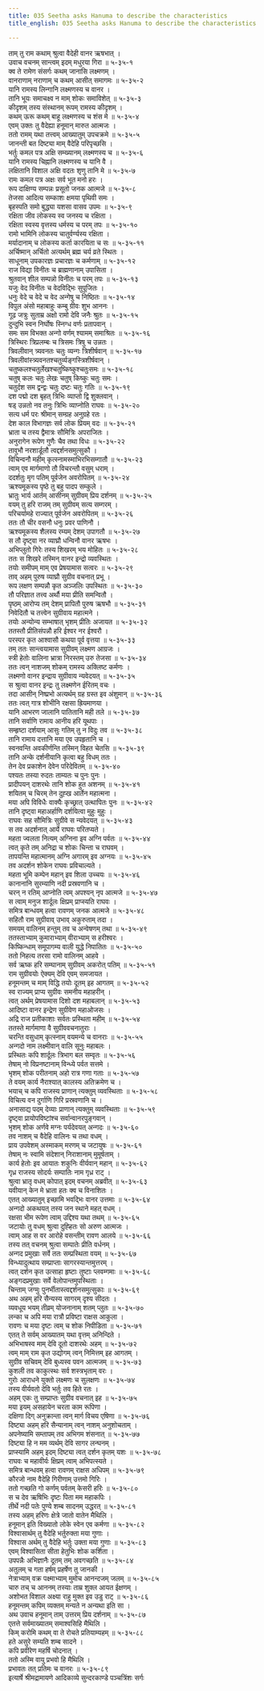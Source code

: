 ```yaml
---
title: 035 Seetha asks Hanuma to describe the characteristics
title_english: 035 Seetha asks Hanuma to describe the characteristics

---
```

ताम् तु राम कथाम् श्रुत्वा वैदेही वानर ऋषभात् ।  
उवाच वचनम् सान्त्वम् इदम् मधुरया गिरा ॥ ५-३५-१  
क्व ते रामेण संसर्गः कथम् जानासि लक्ष्मणम् ।  
वानराणाम् नराणाम् च कथम् आसीत् समागमः ॥ ५-३५-२  
यानि रामस्य लिन्गानि लक्ष्मणस्य च वानर ।  
तानि भूयः समाचक्ष्व न माम् शोकः समाविशेत् ॥ ५-३५-३  
कीदृशम् तस्य संस्थानम् रूपम् रामस्य कीदृशम् ।  
कथम् ऊरू कथम् बाहू लक्ष्मणस्य च शंस मे ॥ ५-३५-४  
एवम् उक्तः तु वैदेह्या हनूमान् मारुत आत्मजः ।  
ततो रामम् यथा तत्त्वम् आख्यातुम् उपचक्रमे ॥ ५-३५-५  
जानन्ती बत दिष्ट्या माम् वैदेहि परिपृच्छसि ।  
भर्तुः कमल पत्र अक्षि सम्ख्यानम् लक्ष्मणस्य च ॥ ५-३५-६  
यानि रामस्य चिह्नानि लक्ष्मणस्य च यानि वै ।  
लक्षितानि विशाल अक्षि वदतः शृणु तानि मे ॥ ५-३५-७  
रामः कमल पत्र अक्षः सर्व भूत मनो हरः ।  
रूप दाक्षिण्य सम्पन्नः प्रसूतो जनक आत्मजे ॥ ५-३५-८  
तेजसा आदित्य सम्काशः क्षमया पृथिवी समः ।  
बृहस्पति समो बुद्ध्या यशसा वासव उपमः ॥ ५-३५-९  
रक्षिता जीव लोकस्य स्व जनस्य च रक्षिता ।  
रक्षिता स्वस्य वृत्तस्य धर्मस्य च परम् तपः ॥ ५-३५-१०  
रामो भामिनि लोकस्य चातुर्वर्ण्यस्य रक्षिता ।  
मर्यादानाम् च लोकस्य कर्ता कारयिता च सः ॥ ५-३५-११  
अर्चिष्मान् अर्चितो अत्यर्थम् ब्रह्म चर्य व्रते स्थितः ।  
साधूनाम् उपकारज्ञः प्रचारज्ञः च कर्मणाम् ॥ ५-३५-१२  
राज विद्या विनीतः च ब्राह्मणानाम् उपासिता ।  
श्रुतवान् शील सम्पन्नो विनीतः च परम् तपः ॥ ५-३५-१३  
यजुः वेद विनीतः च वेदविद्भिः सुपूजितः ।  
धनुः वेदे च वेदे च वेद अन्गेषु च निष्ठितः ॥ ५-३५-१४  
विपुल अंसो महाबाहुः कम्बु ग्रीवः शुभ आननः ।  
गूढ जत्रुः सुताम्र अक्षो रामो देवि जनैः श्रुतः ॥ ५-३५-१५  
दुन्दुभि स्वन निर्घोषः स्निग्ध वर्णः प्रतापवान् ।  
समः सम विभक्त अन्गो वर्णम् श्यामम् समाश्रितः ॥ ५-३५-१६  
त्रिस्थिरः त्रिप्रलम्बः च त्रिसमः त्रिषु च उन्नतः ।  
त्रिवलीवान् त्र्यवनतः चतुः व्यन्गः त्रिशीर्षवान् ॥ ५-३५-१७  
त्रिवलीवांस्त्र्यवनतश्चतुर्व्यङ्गस्त्रिशीर्षवान् ।  
चतुष्कलश्चतुर्लेखश्चतुष्किष्कुश्चतुःसमः ॥ ५-३५-१८  
चतुष् कलः चतुः लेखः चतुष् किष्कुः चतुः समः ।  
चतुर्दश सम द्वन्द्वः चतुः दष्टः चतुः गतिः ॥ ५-३५-१९  
दश पद्मो दश बृहत् त्रिभिः व्याप्तो द्वि शुक्लवान् ।  
षड् उन्नतो नव तनुः त्रिभिः व्याप्नोति राघवः ॥ ५-३५-२०  
सत्य धर्म परः श्रीमान् सम्ग्रह अनुग्रहे रतः ।  
देश काल विभागज्ञः सर्व लोक प्रियम् वदः ॥ ५-३५-२१  
भ्राता च तस्य द्वैमात्रः सौमित्रिः अपराजितः ।  
अनुरागेन रूपेण गुणैः चैव तथा विधः ॥ ५-३५-२२  
तावुभौ नरशार्डूलौ त्वद्दर्शनसमुत्सुकौ ।  
विचिन्वनौ महीम् कृत्स्नामस्माभिरभिसम्गातौ ॥ ५-३५-२३  
त्वाम् एव मार्गमाणो तौ विचरन्तौ वसुम् धराम् ।  
ददर्शतुः मृग पतिम् पूर्वजेन अवरोपितम् ॥ ५-३५-२४  
ऋश्यमूकस्य पृष्ठे तु बहु पादप सम्कुले ।  
भ्रातुः भार्य आर्तम् आसीनम् सुग्रीवम् प्रिय दर्शनम् ॥ ५-३५-२५  
वयम् तु हरि राजम् तम् सुग्रीवम् सत्य सम्गरम् ।  
परिचर्यामहे राज्यात् पूर्वजेन अवरोपितम् ॥ ५-३५-२६  
ततः तौ चीर वसनौ धनुः प्रवर पाणिनौ ।  
ऋश्यमूकस्य शैलस्य रम्यम् देशम् उपागतौ ॥ ५-३५-२७  
स तौ दृष्ट्वा नर व्याघ्रौ धन्विनौ वानर ऋषभः ।  
अभिप्लुतो गिरेः तस्य शिखरम् भय मोहितः ॥ ५-३५-२८  
ततः स शिखरे तस्मिन् वानर इन्द्रो व्यवस्थितः ।  
तयोः समीपम् माम् एव प्रेषयामास सत्वरः ॥ ५-३५-२९  
ताव् अहम् पुरुष व्याघ्रौ सुग्रीव वचनात् प्रभू ।  
रूप लक्षण सम्पन्नौ कृत अञ्जलिः उपस्थितः ॥ ५-३५-३०  
तौ परिज्ञात तत्त्व अर्थौ मया प्रीति समन्वितौ ।  
पृष्ठम् आरोप्य तम् देशम् प्रापितौ पुरुष ऋषभौ ॥ ५-३५-३१  
निवेदितौ च तत्त्वेन सुग्रीवाय महात्मने ।  
तयोः अन्योन्य सम्भाषात् भृशम् प्रीतिः अजायत ॥ ५-३५-३२  
ततस्तौ प्रीतिसंपन्नौ हरि ईश्वर नर ईश्वरौ ।  
परस्पर कृत आश्वासौ कथया पूर्व वृत्तया ॥ ५-३५-३३  
तम् ततः सान्त्वयामास सुग्रीवम् लक्ष्मण आग्रजः ।  
स्त्री हेतोः वालिना भ्रात्रा निरस्तम् उरु तेजसा ॥ ५-३५-३४  
ततः त्वन् नाशजम् शोकम् रामस्य अक्लिष्ट कर्मणः ।  
लक्ष्मणो वानर इन्द्राय सुग्रीवाय न्यवेदयत् ॥ ५-३५-३५  
स श्रुत्वा वानर इन्द्रः तु लक्ष्मणेन ईरितम् वचः ।  
तदा आसीन् निष्प्रभो अत्यर्थम् ग्रह ग्रस्त इव अंशुमान् ॥ ५-३५-३६  
ततः त्वत् गात्र शोभीनि रक्षसा ह्रियमाणया ।  
यानि आभरण जालानि पातितानि मही तले ॥ ५-३५-३७  
तानि सर्वाणि रामाय आनीय हरि यूथपाः ।  
सम्हृष्टा दर्शयाम् आसुः गतिम् तु न विदुः तव ॥ ५-३५-३८  
तानि रामाय दत्तानि मया एव उपहृतानि च ।  
स्वनवन्ति अवकीर्णन्ति तस्मिन् विहत चेतसि ॥ ५-३५-३९  
तानि अन्के दर्शनीयानि कृत्वा बहु विधम् ततः ।  
तेन देव प्रकाशेन देवेन परिदेवितम् ॥ ५-३५-४०  
पश्यतः तस्या रुदतः ताम्यतः च पुनः पुनः ।  
प्रादीपयन् दाशरथेः तानि शोक हुत अशनम् ॥ ५-३५-४१  
शयितम् च चिरम् तेन दुह्ख आर्तेन महात्मना ।  
मया अपि विविधैः वाक्यैः कृच्छ्रात् उत्थापितः पुनः ॥ ५-३५-४२  
तानि दृष्ट्वा महाअर्हाणि दर्शयित्वा मुहुः मुहुः ।  
राघवः सह सौमित्रिः सुग्रीवे स न्यवेदयत् ॥ ५-३५-४३  
स तव अदर्शनात् आर्ये राघवः परितप्यते ।  
महता ज्वलता नित्यम् अग्निना इव अग्नि पर्वतः ॥ ५-३५-४४  
त्वत् कृते तम् अनिद्रा च शोकः चिन्ता च राघवम् ।  
तापयन्ति महात्मानम् अग्नि अगारम् इव अग्नयः ॥ ५-३५-४५  
तव अदर्शन शोकेन राघवः प्रविचाल्यते ।  
महता भूमि कम्पेन महान् इव शिला उच्चयः ॥ ५-३५-४६  
कानानानि सुरम्याणि नदी प्रस्रवणानि च ।  
चरन् न रतिम् आप्नोति त्वम् अपश्यन् नृप आत्मजे ॥ ५-३५-४७  
स त्वाम् मनुज शार्दूलः क्षिप्रम् प्राप्स्यति राघवः ।  
समित्र बान्धवम् हत्वा रावणम् जनक आत्मजे ॥ ५-३५-४८  
सहितौ राम सुग्रीवाव् उभाव् अकुरुताम् तदा ।  
समयम् वालिनम् हन्तुम् तव च अन्वेषणम् तथा ॥ ५-३५-४९  
ततस्ताभ्याम् कुमाराभ्याम् वीराभ्याम् स हरीश्वरः ।  
किष्किन्धाम् समूपागम्य वाली युद्धे निपातितः ॥ ५-३५-५०  
ततो निहत्य तरसा रामो वालिनम् आहवे ।  
सर्व ऋष्क हरि सम्घानाम् सुग्रीवम् अकरोत् पतिम् ॥ ५-३५-५१  
राम सुग्रीवयोः ऐक्यम् देवि एवम् समजायत ।  
हनूमन्तम् च माम् विद्धि तयोः दूतम् इह आगतम् ॥ ५-३५-५२  
स्व राज्यम् प्राप्य सुग्रीवः समनीय महाहरीन् ।  
त्वत् अर्थम् प्रेषयामास दिशो दश महाबलान् ॥ ५-३५-५३  
आदिष्टा वानर इन्द्रेण सुग्रीवेण महाओजसः ।  
अद्रि राज प्रतीकाशाः सर्वतः प्रस्थिता महीम् ॥ ५-३५-५४  
ततस्ते मार्गमाणा वै सुग्रीववचनातुराः ।  
चरन्ति वसुधाम् कृत्स्नाम् वयमन्ये च वानराः ॥ ५-३५-५५  
अन्गदो नाम लक्ष्मीवान् वालि सूनुः महाबलः ।  
प्रस्थितः कपि शार्दूलः त्रिभाग बल सम्वृतः ॥ ५-३५-५६  
तेषाम् नो विप्रनष्टानाम् विन्ध्ये पर्वत सत्तमे ।  
भृशम् शोक परीतनाम् अहो रात्र गणा गताः ॥ ५-३५-५७  
ते वयम् कार्य नैराश्यात् कालस्य अतिक्रमेण च ।  
भयाच् च कपि राजस्य प्राणान् त्यक्तुम् व्यवस्थिताः ॥ ५-३५-५८  
विचित्य वन दुर्गाणि गिरि प्रस्रवणानि च ।  
अनासाद्य पदम् देव्याः प्राणान् त्यक्तुम् व्यवस्थिताः ॥ ५-३५-५९  
दृष्ट्वा प्रायोपविष्टांश्च सर्वान्वानरपुङ्गवान् ।  
भृशम् शोक अर्णवे मग्नः पर्यदेवयत् अन्गदः ॥ ५-३५-६०  
तव नाशम् च वैदेहि वालिनः च तथा वधम् ।  
प्राय उपवेशम् अस्माकम् मरणम् च जटायुषः ॥ ५-३५-६१  
तेषाम् नः स्वामि संदेशान् निराशानाम् मुमूर्षताम् ।  
कार्य हेतोः इव आयातः शकुनिः वीर्यवान् महान् ॥ ५-३५-६२  
गृध्र राजस्य सोदर्यः सम्पातिः नाम गृध्र राट् ।  
श्रुत्वा भ्रातृ वधम् कोपात् इदम् वचनम् अब्रवीत् ॥ ५-३५-६३  
यवीयान् केन मे भ्राता हतः क्व च विनाशितः ।  
एतत् आख्यातुम् इच्छामि भवद्भिः वानर उत्तमाः ॥ ५-३५-६४  
अन्गदो अकथयत् तस्य जन स्थाने महत् वधम् ।  
रक्षसा भीम रूपेण त्वाम् उद्दिश्य यथा तथम् ॥ ५-३५-६५  
जटायोः तु वधम् श्रुत्वा दुह्हितः सो अरुण आत्मजः ।  
त्वाम् आह स वर आरोहे वसन्तीम् रावण आलये ॥ ५-३५-६६  
तस्य तत् वचनम् श्रुत्वा सम्पातेः प्रीति वर्धनम् ।  
अन्गद प्रमुखाः सर्वे ततः सम्प्रस्थिता वयम् ॥ ५-३५-६७  
विन्ध्यादुत्थाय सम्प्राप्ताः सागरस्यान्तमुत्तरम् ।  
त्वत् दर्शन कृत उत्साहा हृष्टाः तुष्टाः प्लवम्गमाः ॥ ५-३५-६८  
अङ्गदप्रमुखाः सर्वे वेलोपान्तमुपस्थिताः ।  
चिन्ताम् जग्मुः पुनर्भीतास्त्वद्दर्शनसमुत्सुकाः ॥ ५-३५-६९  
अथ अहम् हरि सैन्यस्य सागरम् दृश्य सीदतः ।  
व्यवधूय भयम् तीव्रम् योजनानाम् शतम् प्लुतः ॥ ५-३५-७०  
लन्का च अपि मया रात्रौ प्रविष्टा राक्षस आकुला ।  
रावणः च मया दृष्टः त्वम् च शोक निपीडिता ॥ ५-३५-७१  
एतत् ते सर्वम् आख्यातम् यथा वृत्तम् अनिन्दिते ।  
अभिभाषस्व माम् देवि दूतो दाशरथेः अहम् ॥ ५-३५-७२  
त्वम् माम् राम कृत उद्योगम् त्वन् निमित्तम् इह आगतम् ।  
सुग्रीव सचिवम् देवि बुध्यस्व पवन आत्मजम् ॥ ५-३५-७३  
कुशली तव काकुत्स्थः सर्व शस्त्रभृताम् वरः ।  
गुरोः आराधने युक्तो लक्ष्मणः च सुलक्षणः ॥ ५-३५-७४  
तस्य वीर्यवतो देवि भर्तुः तव हिते रतः ।  
अहम् एकः तु सम्प्राप्तः सुग्रीव वचनात् इह ॥ ५-३५-७५  
मया इयम् असहायेन चरता काम रूपिणा ।  
दक्षिणा दिग् अनुक्रान्ता त्वन् मार्ग विचय एषिणा ॥ ५-३५-७६  
दिष्ट्या अहम् हरि सैन्यानाम् त्वन् नाशम् अनुशोचताम् ।  
अपनेष्यामि सम्तापम् तव अभिगम शंसनात् ॥ ५-३५-७७  
दिष्ट्या हि न मम व्यर्थम् देवि सागर लन्घनम् ।  
प्राप्स्यामि अहम् इदम् दिष्ट्या त्वत् दर्शन कृतम् यशः ॥ ५-३५-७८  
राघवः च महावीर्यः क्षिप्रम् त्वाम् अभिपत्स्यते ।  
समित्र बान्धवम् हत्वा रावणम् राक्षस अधिपम् ॥ ५-३५-७९  
कौरजो नाम वैदेहि गिरीणाम् उत्तमो गिरिः ।  
ततो गच्छति गो कर्णम् पर्वतम् केसरी हरिः ॥ ५-३५-८०  
स च देव ऋषिभिः दृष्टः पिता मम महाकपिः ।  
तीर्थे नदी पतेः पुण्ये शम्ब सादनम् उद्धरत् ॥ ५-३५-८१  
तस्य अहम् हरिणः क्षेत्रे जातो वातेन मैथिलि ।  
हनूमान् इति विख्यातो लोके स्वेन एव कर्मणा ॥ ५-३५-८२  
विश्वासार्थम् तु वैदेहि भर्तुरुक्ता मया गुणाः ।  
विश्वास अर्थम् तु वैदेहि भर्तुः उक्ता मया गुणाः ॥ ५-३५-८३  
एवम् विश्वासिता सीता हेतुभिः शोक कर्शिता ।  
उपपन्नैः अभिज्ञानैः दूतम् तम् अवगच्छति ॥ ५-३५-८४  
अतुलम् च गता हर्षम् प्रहर्षेण तु जानकी ।  
नेत्राभ्याम् वक्र पक्ष्माभ्याम् मुमोच आनन्दजम् जलम् ॥ ५-३५-८५  
चारु तच् च आननम् तस्याः ताम्र शुक्ल आयत ईक्षणम् ।  
अशोभत विशाल अक्ष्या राहु मुक्त इव उडु राट् ॥ ५-३५-८६  
हनूमन्तम् कपिम् व्यक्तम् मन्यते न अन्यथा इति सा ।  
अथ उवाच हनूमान् ताम् उत्तरम् प्रिय दर्शनाम् ॥ ५-३५-८७  
एतत्ते सर्वमाख्यातम् समाश्वसिहि मैथिलि ।  
किम् करोमि कथम् वा ते रोचते प्रतियाम्यहम् ॥ ५-३५-८८  
हते असुरे सम्यति शम्ब सादने ।  
कपि प्रवीरेण महर्षि चोदनात् ।  
ततो अस्मि वायु प्रभवो हि मैथिलि ।  
प्रभावतः तत् प्रतिमः च वानरः ॥ ५-३५-८९  
इत्यार्षे श्रीमद्रामायणे आदिकाव्ये सुन्दरकाण्डे पञ्चत्रिंशः सर्गः